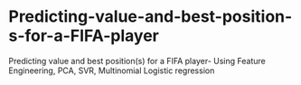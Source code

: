 # Predicting-value-and-best-position-s-for-a-FIFA-player
Predicting value and best position(s) for a FIFA player- Using Feature Engineering, PCA, SVR, Multinomial Logistic regression
